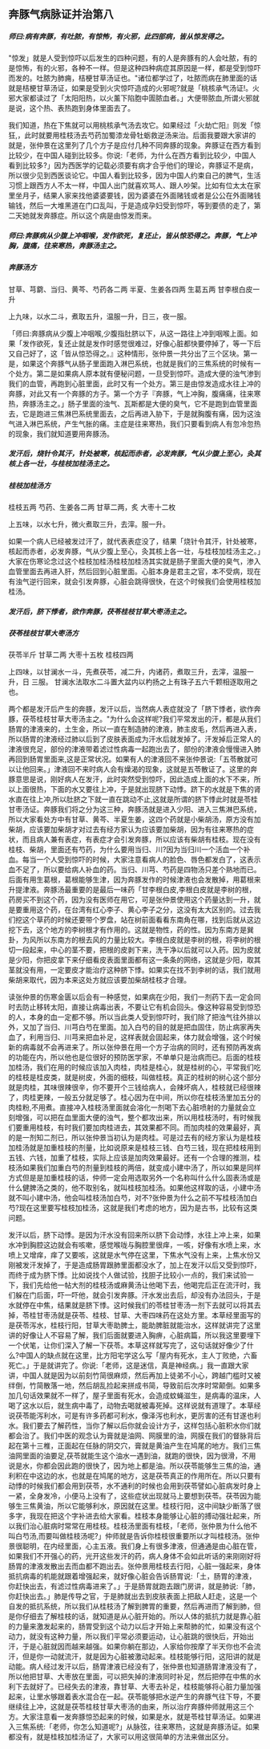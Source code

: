## 奔豚气病脉证并治第八

##### 师曰:病有奔豚，有吐脓，有惊怖，有火邪，此四部病，皆从惊发得之。

"惊发」就是人受到惊吓以后发生的四种问题，有的人是奔豚有的人会吐脓，有的是惊怖，有的火邪，各种不一样。但是这种四种病症其原因是一样，都是受到惊吓而发的。吐脓为肺痈，桔梗甘草汤证也。"诸位都学过了，吐脓而病在肺里面的话就是桔梗甘草汤证，如果是受到火灾惊吓造成的火邪呢?就是「桃核承气汤证!。火邪大家都读过了「太阳阳热，以火薰下陷胞中圊脓血者。」大便带脓血,所谓火邪就是说，这个热、表热跑到身体里面去了。

我们知道，热在下焦就可以用桃核承气汤去攻它。如果经过「火劫亡阳』则发「惊狂,，此时就要用桂枝汤去芍药加蜀漆龙骨牡蛎救逆汤来治。后面我要跟大家讲的就是，张仲景在这里列了几个方子是应付几种不同奔豚的现象。奔豚证在西方看到比较少，在中国人碰到比较多。你说:「老师，为什么在西方看到比较少，中国人看到比较多?」因为西医学的记载必须要有病才合乎他们的理论，奔豚证不是病，所以很少见到西医谈论它。中国人看到比较多，因为中国人约束自己的脾气，生活习惯上跟西方人不太一样，中国人出门就喜欢骂人、跟人吵架。比如有位太太在家里坐月子，结果人家来找他婆婆要钱，因为婆婆在外面赌钱或者是公公在外面赌钱输钱，然后一大堆黑道在门口乱叫，于是造成孕妇受到惊吓，等到要债的走了，第二天她就发奔豚症。所以这个病是由惊发而来。

##### 师曰:奔豚病从少腹上冲咽喉，发作欲死，复还止，皆从惊恐得之。奔豚，气上冲胸，腹痛，往来寒热，奔豚汤主之。

##### 奔豚汤方

甘草、芎藭、当归、黄芩、芍药各二两 半夏、生姜各四两 生葛五两 甘李根白皮一升

上九味，以水二斗，煮取五升，温服一升，日三，夜一服。

「师曰:奔豚病从少腹上冲咽喉,少腹指肚脐以下，从这一路往上冲到咽喉上面。如果「发作欲死，复还止就是发作时感觉很难过，好像心脏都快要停掉了，等一下后又自己好了，这「皆从惊恐得之。』这种情形，张仲景一共分出了三个区块。第一是，如果这个奔豚气从肠子里面跑入淋巴系统，也就是我们的三焦系统的时候有一个处方。第二是如果病人原本就有便秘问题，一旦受到惊吓。造成大便的浊气渗到我们的血管，再跑到心脏里面，此时又有一个处方。第三是由惊发造成水往上冲的奔豚，对此又有一个奔豚的方子。第一个方子『奔豚，气上冲胸，腹痛痛，往来寒热，奔豚汤主之。」肠子里面的浊气、瓦斯都是大便的臭气，它不是跑到血管里面去，它是跑进三焦淋巴系统里面去，之后再进入胁下，于是就胸腹有痛，因为这浊气进入淋巴系统，产生气胀的痛。主症是往来寒热，我们只要看到病人有忽冷忽热的现象，我们就知道要用奔豚汤。

##### 发汗后，烧针令其汗，针处被寒，核起而赤者，必发奔豚，气从少腹上至心，灸其核上各一壮，与桂枝加桂汤主之。

##### 桂枝加桂汤方

桂枝五两 芍药、生姜各二两 甘草二两，炙 大枣十二枚

上五味，以水七升，微火煮取三升，去滓。服一升。

如果一个病人已经被发过汗了，就代表表症没了，结果「烧针令其汗，针处被寒，核起而赤者，必发奔豚，气从少腹上至心，灸其核上各一壮，与桂枝加桂汤主之。」大家在伤寒论念过这个桂枝加桂汤桂枝加桂汤其实就是肠子里面大便的臭气，渗入血管里面去再进入肝，然后回到心脏里面。心脏本身是君主之官，本不受病，现在有浊气逆行回来，就会引发奔豚，心脏会跳得很快，在这个时候我们会使用桂枝加桂汤。

##### 发汗后，脐下悸者，欲作奔豚，茯苓桂枝甘草大枣汤主之。

##### 茯苓桂枝甘草大枣汤方

茯苓半斤 甘草二两 大枣十五枚 桂枝四两

上四味，以甘澜水一斗，先煮茯苓，减二升，内诸药，煮取三升，去滓，温服一升，日
三服。 甘澜水法取水二斗置大盆内以杓扬之上有珠子五六千颗相逐取用之也。

两个都是发汗后产生的奔豚，发汗以后，当然病人表症就没了「脐下悸者，欲作奔豚，茯苓桂枝甘草大枣汤主之。"为什么会这样呢?我们平常发出的汗，都是从我们肠胃的津液来的，土生金，所以一直在制造肺的津液，肺主皮毛，然后再进入表，所以肠胃的津液经过肺以后到了皮肤表面成为汗水后就发掉了。汗发掉后正常人的津液很充足，部份的津液带着滤过性病毒一起跑出去了，部份的津液会慢慢进入肺再回到肠胃里面来,这是正常状况。如果有人的津液回不来张仲景说:「五苓散就可以让他回来。」津液回不来时病人会有燥渴的现象，这就是五苓散证了。这里的奔豚意思是说，刚好病人在发汗，此时突然受到惊吓，因此造成上面的水下不来，所以上面很热，下面的水又要往上冲，于是就出现脐下动悸。跻下的水就是下焦的肾水直在往上冲,所以肚脐之下就一直在跳动不止,这就是所谓的脐下悸此时就是苓桂甘枣汤证。奔豚我们将之分为这三种，奔豚汤就是进入少阳、进入三焦淋巴系统，所以大家看处方中有甘草、黄芩、半夏生姜，这四个药就是小柴胡汤，原方没有加柴胡，应该要加柴胡才对过去有经方家认为应该要加柴胡，因为有往来寒热的症状，而且病人兼有表症，有表症才会引发奔豚，所以应该有柴胡有桂枝。现在没有桂枝、柴胡，里面还有芍药，为什么要用当归、川?因为当归川一个活血一个补血。每当一个人受到惊吓的时候，大家注意看病人的脸色、唇色都发白了，这表示血不足了，所以要给病人补血的药。当归、川芎、芍药是四物汤只差个熟地而已。后面有用生葛根，葛根能够生津，因为奔豚发作的时候津液也会发散掉，用葛根来升提津液。奔豚汤最重要的是最后一味药「甘李根白皮,李根白皮就是李树的根，药房买不到这个药，因为没有医师在用它，可是张仲景使用这个药量达到一升，就是要重用这个药，在台湾有红心李子、黄心李子之分，这没有太大区别的。过去我们挖这个草药的时候还要带个罗盘，站在树前面看看东南角在哪，找到后就从这边挖下去，这个地方的李树根才有作用的。这就是物性，药的性。因为东南方是巽卦，为风所以东南方的根去风的力量比较大。李根白皮就是李树的根，将李树的根切一段起来，中心的茎不要，把根的皮剥下来，洗干净以后就可以入药。因为皮就是少阳，你把皮拿下来仔细看皮表面里面都有这一条条的网络，这就是少阳，取其茎就没有用，一定要皮才能治疗这种脐下悸。如果实在找不到李树的话，我们就用柴胡来取代，因为本来这处方就应该要加柴胡桂枝才合理。

读张仲景的伤寒金匮以后会有一种感觉，如果病在少阳，我们一剂药下去一定会同时去防止移转太阳，直接让病毒出表，不要让它有机会回头。像这种容易受到惊恐的人，本身的血一定都不够。所以当此类人受到惊吓时，我们除了把浊气往外排以外，又加了当归、川芎白芍在里面。加入白芍的目的就是把血固住，防止病家再失血了，利用当归、川芎来把血补足，这样表就会固起来，体力就会增强，这个时候新的病毒就不会再进来了。所以张仲景在用一个方子治病的同时，还有预防再发病的功能在内，所以他也是位很好的预防医学家，不单单只是治病而已。后面的桂枝加桂汤，我们在用的时候应该加入肉桂，肉桂是桂心，就是桂树的心，平常我们吃的桂枝是桂皮类，就是树皮，外面的细枝，叫做桂枝。真正的桂树的树心这个部分就是肉桂，其味很辣很辛，你不要开个三钱给病人，会辣坏病人，桂枝就已经很辣了，肉桂更辣，一般五分就足够了。桂心因为在中间，所以你在桂枝汤里加五分的肉桂粉,不用煮。直接冲入桂枝汤里面就会溶化一剂喝下去心脏喷射的力量就会立刻增强，可以把在血里面大便的浊气，整个都攻出来，所以用桂枝汤时，有时候我们要重用桂枝，有时我们要加肉桂进去，其效果都不同。而加肉桂的效果最好，真的是一剂知二剂已，所以张仲景当初认为是肉桂。可是过去有的经方家认为是桂枝加桂汤就是加重桂枝的剂量，比如说原来是桂枝三钱、白芍三钱，现在把桂枝用到五钱、六钱，加重了桂枝，实际上应该是加肉效果最好。还有一个合理的推测，桂枝汤如果我们加重白芍的剂量到桂枝的两倍，就变成小建中汤了，所以如果是同样方式但是是加重桂枝的话，仲师一定会用选取另外一个名称叫什么什么固表汤或是什么健脾汤之类的，他不取别名，就叫桂枝加桂汤。如果他这样取的话，小建中汤就不叫小建中汤，他会叫桂枝汤加白芍，对不?张仲景为什么之前不写桂枝汤加白芍?现在这里要写桂枝加桂汤，这就是我们考虑的地方，因为是古书，比较有这类问题。

发汗以后，脐下动悸。是因为汗水没有回来所以脐下会动悸，水往上冲上来，如果水冲到胸腔这边就会有咳嗽，感觉喉咙与胸腔里很痒，一咳，好像有水喷上来，水喷上又增痒，痒了又要咳，这就是水气停在这里，下焦水气没有上来，上焦水份又刚被发汗发掉了，于是造成肠胃跟肺里面都没水了，加上在发汗以后又受到惊吓，而终于成为脐下悸。比如说找个人做试验，找胆子比较小一点的，我们来试验一下，我们先给他一帖大剂的桂枝汤或麻黄汤让他喝下去，他喝完后正在流汗时，我们躲在门后面，吓一吓他，就会引发奔豚。汗水发出去后，却没有办法回头，于是水就停在中焦，结果就是脐下悸。这时候我们的苓桂甘枣汤一剂下去就可以将其去掉，苓桂甘枣汤就是茯苓、桂枝、甘草、大枣四味药在这处方里。本草经里面写的是茯苓泻水，桂枝行阳，甘草大枣助脾土，能助脾脏就能治水，这样就讲完了这里讲的好像让人不容易了解，我们后面就要进入胸痹，心脏病篇，所以我这里要埋下一个伏笔，让你们深入了解一下茯苓。本草这样就写完了，这句话就好像少了什么?中国人的缺点就在这里，比方阳宅学这么写「屋内有死水，主人丁败绝，六畜死亡。」于是就讲完了。你说:「老师，这是迷信，真是神经病。」我一直跟大家讲，中国人就是因为以前刻竹简很麻烦，然后再加上徒弟不小心，跨越门槛时又被绊倒，竹简散落一地，然后胡乱捡起来拼成书简，导致前后次序时常颠倒。如果多加几句话效果就不一样了，屋子里面有死水，会造成蚊蝇滋生，是病毒的温床，人喝了这水以后，就生病中毒了，动物去喝就被毒死掉。这样说就有道理了。本草经说茯苓能泻利水，可是有许多药都可利水，像泽泻也利水，更厉害的还有甘遂也利水。我们要去了解药性，当你了解以后你就会设计方子，这样包括心脏积水你们就都会治了。我们中医的观念认为膏就是油网、网膜里的油，网膜在我们的督脉背后起在第十三椎，正面起在任脉的阴交穴，膏就是黄油产生在鸠尾的地方。我们三焦油网里面的油要足,茯苓就能生这个油水一遇到油，就跑的很快，因为很滑，不用说是水，你都会因此跑的很快了，因为地上都是油。所以茯苓能够生三焦的油，通利积在中这边的水，也就是在鸠尾的地方，这是茯苓真正的作用所在。所以只要有动悸的时候我们都会用到茯苓，水不通利的时候也会用到茯苓譬如心脏病发时身上一紧，全身发冷，小便马上没有了，这些症状出现就马上要想到茯苓。茯苓因为能够生三焦黄油，所以它能够利水，原因就在这里。桂枝行阳，这中间缺少断落了很多字，我现在把这个字补进去给大家看。桂枝本身能够让心脏的搏动强壮起来，所以我们治心脏病时常常在用桂枝。桂枝汤里面有桂枝，「老师，张仲景为什么他不叫白芍汤,而要叫做桂枝汤呢?」仲师就是告诉你桂枝很重要所以才叫桂枝汤。张仲景很聪明，在内经里面，心主五液。我们身上有很多津液，但通通是由心脏在管，如果我们不开强心的药，光开这些发汗的药，病人身体不会如此听话的来刚刚好将肠胃的津液发散出去而血都不跑出去。张仲景用桂枝去行阳，心脏一强起来，身体抵抗病毒的机能就跟着增强起来，就好像心脏会告诉肠胃说:「土，肠胃的津液，你赶快出去，有滤过性病毒进来了。」于是肠胃就跑去跟门房讲，就是肺说:「肺，你赶快出去。」肺是传导之官，于是肺就出去到皮肤表面上把敌人赶走，这是一个自发的抵抗系统，所以我们从桂枝汤了解到脾胃的重要，然后再进而了解到肺，但是你仔细去了解桂枝的话，就知道是从心脏开始的。所以人体的抵抗力就是靠心脏的力量来激发起来的，肠胃受到这个动力以后才开始上来帮肺的忙，如果没有这个动力，就没有这种力量，所以我们平常必须要运动，让心脏跳的很快后，开始出汗，于是心脏就因而越来越强。如果你躺在那边，人家给你按摩了半天你也不会流汗，但是你一动就流汗，就是因为心脏被激动起来。桂枝能够行阳，这阳讲的就是动能。病人经过发汗以后，肠胃津液已经没有了，张仲景也知道肠胃津液没有了，所以他把甘草、大枣放在里面，可以把失掉的津液同时补足，然后把停在中焦的水利下去就好了。已经失去的津液，靠甘草、大枣去补足，桂枝能够将心脏力量加强起来，让里水够跟着表水混合在一起。茯苓能够把水逆产生的奔豚气往下导，不要继续往上冲，这就是茯苓桂枝甘草大枣汤的由来，所以治疗奔豚仲师就用这三个方。大家注意看一发奔豚惊恐起来的时候，如果是水，就是苓桂甘草汤证。如果进入三焦系统:「老师，你怎么知道呢?」从脉弦，往来寒热，这就是奔豚汤证。如果都没有，就是桂枝加桂汤证了，大家可以用这很简单的方法来做出区分。